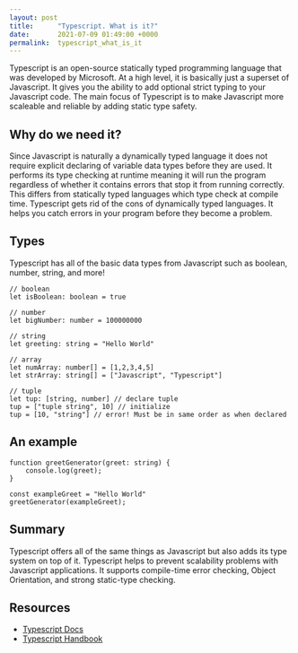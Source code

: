 ```yaml
---
layout: post
title:      "Typescript. What is it?"
date:       2021-07-09 01:49:00 +0000
permalink:  typescript_what_is_it
---
```


Typescript is an open-source statically typed programming language that was developed by Microsoft. At a high level, it is basically just a superset of Javascript. It gives you the ability to add optional strict typing to your Javascript code. The main focus of Typescript is to make Javascript more scaleable and reliable by adding static type safety.
## Why do we need it?
Since Javascript is naturally a dynamically typed language it does not require explicit declaring of variable data types before they are used. It performs its type checking at runtime meaning it will run the program regardless of whether it contains errors that stop it from running correctly. This differs from statically typed languages which type check at compile time. Typescript gets rid of the cons of dynamically typed languages. It helps you catch errors in your program before they become a problem.
## Types
Typescript has all of the basic data types from Javascript such as boolean, number, string, and more!
```
// boolean
let isBoolean: boolean = true

// number
let bigNumber: number = 100000000

// string
let greeting: string = "Hello World"

// array
let numArray: number[] = [1,2,3,4,5]
let strArray: string[] = ["Javascript", "Typescript"]

// tuple
let tup: [string, number] // declare tuple
tup = ["tuple string", 10] // initialize
tup = [10, "string"] // error! Must be in same order as when declared
```
## An example
```
function greetGenerator(greet: string) {
    console.log(greet);
}

const exampleGreet = "Hello World"
greetGenerator(exampleGreet);
```
## Summary
Typescript offers all of the same things as Javascript but also adds its type system on top of it. Typescript helps to prevent scalability problems with Javascript applications. It supports compile-time error checking, Object Orientation, and strong static-type checking.
## Resources
* [Typescript Docs](https://www.typescriptlang.org/)
* [Typescript Handbook](https://www.typescriptlang.org/docs/handbook/intro.html)
